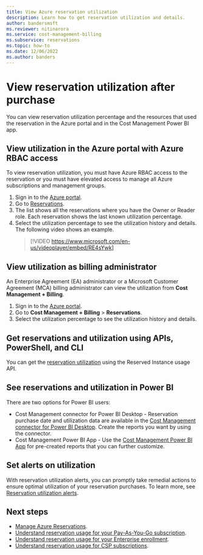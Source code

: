 ```yaml
---
title: View Azure reservation utilization
description: Learn how to get reservation utilization and details.
author: bandersmsft
ms.reviewer: nitinarora
ms.service: cost-management-billing
ms.subservice: reservations
ms.topic: how-to
ms.date: 12/06/2022
ms.author: banders
---
```


# View reservation utilization after purchase

You can view reservation utilization percentage and the resources that used the reservation in the Azure portal and in the Cost Management Power BI app.

## View utilization in the Azure portal with Azure RBAC access

To view reservation utilization, you must have Azure RBAC access to the reservation or you must have elevated access to manage all Azure subscriptions and management groups.

1. Sign in to the [Azure portal](https://portal.azure.com).
1. Go to [Reservations](https://portal.azure.com/#blade/Microsoft_Azure_Reservations/ReservationsBrowseBlade).
1. The list shows all the reservations where you have the Owner or Reader role. Each reservation shows the last known utilization percentage.
1. Select the utilization percentage to see the utilization history and details. The following video shows an example.
   > [!VIDEO https://www.microsoft.com/en-us/videoplayer/embed/RE4sYwk] 

## View utilization as billing administrator

An Enterprise Agreement (EA) administrator or a Microsoft Customer Agreement (MCA) billing administrator can view the utilization from **Cost Management + Billing**.

1. Sign in to the [Azure portal](https://portal.azure.com).
1. Go to **Cost Management + Billing** > **Reservations**.
1. Select the utilization percentage to see the utilization history and details.

## Get reservations and utilization using APIs, PowerShell, and CLI

You can get the [reservation utilization](/rest/api/billing/enterprise/billing-enterprise-api-reserved-instance-usage) using the Reserved Instance usage API.

## See reservations and utilization in Power BI

There are two options for Power BI users:

- Cost Management connector for Power BI Desktop - Reservation purchase date and utilization data are available in the [Cost Management connector for Power BI Desktop](/power-bi/desktop-connect-azure-cost-management). Create the reports you want by using the connector.
- Cost Management Power BI App - Use the [Cost Management Power BI App](https://appsource.microsoft.com/product/power-bi/costmanagement.azurecostmanagementapp) for pre-created reports that you can further customize.

## Set alerts on utilization

With reservation utilization alerts, you can promptly take remedial actions to ensure optimal utilization of your reservation purchases. To learn more, see [Reservation utilization alerts](../costs/reservation-utilization-alerts.md).


## Next steps

- [Manage Azure Reservations](manage-reserved-vm-instance.md).
- [Understand reservation usage for your Pay-As-You-Go subscription](understand-reserved-instance-usage.md).
- [Understand reservation usage for your Enterprise enrollment](understand-reserved-instance-usage-ea.md).
- [Understand reservation usage for CSP subscriptions](/partner-center/azure-reservations).
